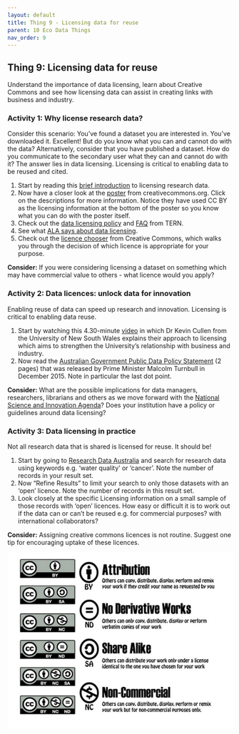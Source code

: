 ```yaml
---
layout: default
title: Thing 9 - Licensing data for reuse
parent: 10 Eco Data Things
nav_order: 9
---
```


## Thing 9: Licensing data for reuse
Understand the importance of data licensing, learn about Creative Commons and see how licensing data can assist in creating links with business and industry.

### Activity 1: Why license research data?
Consider this scenario: You’ve found a dataset you are interested in. You’ve downloaded it. Excellent! But do you know what you can and cannot do with the data? Alternatively, consider that you have published a dataset. How do you communicate to the secondary user what they can and cannot do with it? The answer lies in data licensing. Licensing is critical to enabling data to be reused and cited.

1.	Start by reading this [brief introduction](https://www.ands.org.au/guides/research-data-rights-management) to licensing research data.
2.	Now have a closer look at the [poster](http://creativecommons.org.au/content/LicencePoster_Sep20151.pdf) from creativecommons.org.  Click on the descriptions for more information. Notice they have used CC BY as the licensing information at the bottom of the poster so you know what you can do with the poster itself.
3.	Check out the [data licensing policy](https://www.tern.org.au/rs/7/sites/998/user_uploads/File/Data%20Licensing%20Documents/TERN%20Data%20Licensing%20Policy%20v3_0.pdf) and [FAQ](https://www.tern.org.au/TERN-datalicensingfaq-pg26412.html) from TERN.
4.	See what [ALA says about data licensing](https://www.ala.org.au/how-to-work-with-data/).
5.	Check out the [licence chooser](https://creativecommons.org/choose/) from Creative Commons, which walks you through the decision of which licence is appropriate for your purpose.

**Consider:** If you were considering licensing a dataset on something which may have commercial value to others - what licence would you apply?

### Activity 2: Data licences: unlock data for innovation
Enabling reuse of data can speed up research and innovation.  Licensing is critical to enabling data reuse.

1.	Start by watching this 4.30-minute [video](https://www.youtube.com/watch?v=LmyzF7iJp3E&feature=youtu.be&list=PLG25fMbdLRa7QH8_yyNSgzkQOTBVsTK2r) in which Dr Kevin Cullen from the University of New South Wales explains their approach to licensing which aims to strengthen the University’s relationship with business and industry.
2.	Now read the [Australian Government Public Data Policy Statement](https://www.pmc.gov.au/sites/default/files/publications/aust_govt_public_data_policy_statement_1.pdf) (2 pages) that was released by Prime Minister Malcolm Turnbull in December 2015. Note in particular the last dot point.

**Consider:** What are the possible implications for data managers, researchers, librarians and others as we move forward with the [National Science and Innovation Agenda](https://www.industry.gov.au/strategies-for-the-future/boosting-innovation-and-science)? Does your institution have a policy or guidelines around data licensing?

### Activity 3: Data licensing in practice
Not all research data that is shared is licensed for reuse. It should be!

1.	Start by going to [Research Data Australia](https://researchdata.ands.org.au/) and search for research data using keywords e.g. ‘water quality’ or ‘cancer’. Note the number of records in your result set.
2.	Now “Refine Results” to limit your search to only those datasets with an ‘open’ licence.  Note the number of records in this result set.
3.	Look closely at the specific Licensing information on a small sample of those records with ‘open’ licences. How easy or difficult it is to work out if the data can or can’t be reused e.g. for commercial purposes? with international collaborators?

**Consider:** Assigning creative commons licences is not routine. Suggest one tip for encouraging uptake of these licences.

![](images/CC-options.jpg)
